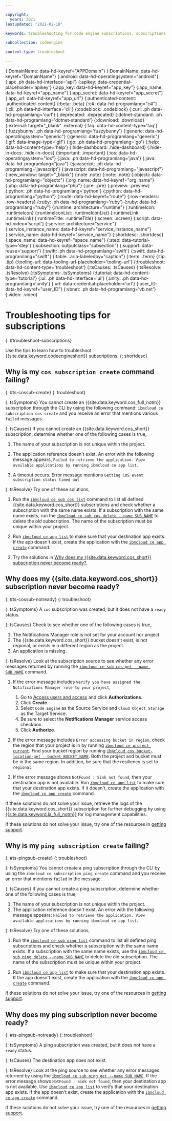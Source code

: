 ```yaml
---

copyright:
  years: 2021
lastupdated: "2021-02-18"

keywords: troubleshooting for code engine subscriptions, subscriptions, tips for subscriptions

subcollection: codeengine

content-type: troubleshoot

---
```


{:DomainName: data-hd-keyref="APPDomain"}
{:DomainName: data-hd-keyref="DomainName"}
{:android: data-hd-operatingsystem="android"}
{:api: .ph data-hd-interface='api'}
{:apikey: data-credential-placeholder='apikey'}
{:app_key: data-hd-keyref="app_key"}
{:app_name: data-hd-keyref="app_name"}
{:app_secret: data-hd-keyref="app_secret"}
{:app_url: data-hd-keyref="app_url"}
{:authenticated-content: .authenticated-content}
{:beta: .beta}
{:c#: data-hd-programlang="c#"}
{:cli: .ph data-hd-interface='cli'}
{:codeblock: .codeblock}
{:curl: .ph data-hd-programlang='curl'}
{:deprecated: .deprecated}
{:dotnet-standard: .ph data-hd-programlang='dotnet-standard'}
{:download: .download}
{:external: target="_blank" .external}
{:faq: data-hd-content-type='faq'}
{:fuzzybunny: .ph data-hd-programlang='fuzzybunny'}
{:generic: data-hd-operatingsystem="generic"}
{:generic: data-hd-programlang="generic"}
{:gif: data-image-type='gif'}
{:go: .ph data-hd-programlang='go'}
{:help: data-hd-content-type='help'}
{:hide-dashboard: .hide-dashboard}
{:hide-in-docs: .hide-in-docs}
{:important: .important}
{:ios: data-hd-operatingsystem="ios"}
{:java: .ph data-hd-programlang='java'}
{:java: data-hd-programlang="java"}
{:javascript: .ph data-hd-programlang='javascript'}
{:javascript: data-hd-programlang="javascript"}
{:new_window: target="_blank"}
{:note .note}
{:note: .note}
{:objectc data-hd-programlang="objectc"}
{:org_name: data-hd-keyref="org_name"}
{:php: data-hd-programlang="php"}
{:pre: .pre}
{:preview: .preview}
{:python: .ph data-hd-programlang='python'}
{:python: data-hd-programlang="python"}
{:route: data-hd-keyref="route"}
{:row-headers: .row-headers}
{:ruby: .ph data-hd-programlang='ruby'}
{:ruby: data-hd-programlang="ruby"}
{:runtime: architecture="runtime"}
{:runtimeIcon: .runtimeIcon}
{:runtimeIconList: .runtimeIconList}
{:runtimeLink: .runtimeLink}
{:runtimeTitle: .runtimeTitle}
{:screen: .screen}
{:script: data-hd-video='script'}
{:service: architecture="service"}
{:service_instance_name: data-hd-keyref="service_instance_name"}
{:service_name: data-hd-keyref="service_name"}
{:shortdesc: .shortdesc}
{:space_name: data-hd-keyref="space_name"}
{:step: data-tutorial-type='step'}
{:subsection: outputclass="subsection"}
{:support: data-reuse='support'}
{:swift: .ph data-hd-programlang='swift'}
{:swift: data-hd-programlang="swift"}
{:table: .aria-labeledby="caption"}
{:term: .term}
{:tip: .tip}
{:tooling-url: data-tooling-url-placeholder='tooling-url'}
{:troubleshoot: data-hd-content-type='troubleshoot'}
{:tsCauses: .tsCauses}
{:tsResolve: .tsResolve}
{:tsSymptoms: .tsSymptoms}
{:tutorial: data-hd-content-type='tutorial'}
{:ui: .ph data-hd-interface='ui'}
{:unity: .ph data-hd-programlang='unity'}
{:url: data-credential-placeholder='url'}
{:user_ID: data-hd-keyref="user_ID"}
{:vbnet: .ph data-hd-programlang='vb.net'}
{:video: .video}


# Troubleshooting tips for subscriptions
{: #troubleshoot-subscriptions}

Use the tips to learn how to troubleshoot {{site.data.keyword.codeengineshort}} subscriptions.
{: shortdesc}

## Why is my `cos subscription create` command failing?
{: #ts-cossub-create}
{: troubleshoot}

{: tsSymptoms}
You cannot create an {{site.data.keyword.cos_full_notm}} subscription through the CLI by using the following command: `ibmcloud ce subscription cos create` and you receive an error that mentions various `failed` messages.

{: tsCauses}
If you cannot create an {{site.data.keyword.cos_short}} subscription, determine whether one of the following cases is true,

1. The name of your subscription is not unique within the project. 

2. The application reference doesn't exist. An error with the following message appears, `Failed to retrieve the application. View available applications by running ibmcloud ce app list`.

3. A timeout occurs. Error message mentions `Getting COS event subscription status timed out`

{: tsResolve}
Try one of these solutions,

1. Run the [`ibmcloud ce sub cos list`](/docs/codeengine?topic=codeengine-cli#cli-subscription-cos-list) command to list all defined {{site.data.keyword.cos_short}} subscriptions and check whether a subscription with the same name exists. If a subscription with the same name exists, run the [`ibmcloud ce sub cos delete --name SUB_NAME`](/docs/codeengine?topic=codeengine-cli#cli-subscription-cos-delete) to delete the old subscription. The name of the subscription must be unique within your project.

2. Run [`ibmcloud ce app list`](/docs/codeengine?topic=codeengine-cli#cli-application-list) to make sure that your destination app exists. If the app doesn't exist, create the application with the [`ibmcloud ce app create`](/docs/codeengine?topic=codeengine-cli#cli-application-create) command.

3. Try the solutions in [Why does my {{site.data.keyword.cos_short}} subscription never become ready?](#ts-cossub-notready).

## Why does my {{site.data.keyword.cos_short}} subscription never become ready?
{: #ts-cossub-notready}
{: troubleshoot}

{: tsSymptoms}
A `cos` subscription was created, but it does not have a `ready` status.

{: tsCauses}
Check to see whether one of the following cases is true,

1. The Notifications Manager role is not set for your account nor project. 
2. The {{site.data.keyword.cos_short}} bucket doesn't exist, is not regional, or exists in a different region as the project.
3. An application is missing.

{: tsResolve}
Look at the subscription source to see whether any error messages returned by running the [`ibmcloud ce sub cos get --name SUB_NAME`](/docs/codeengine?topic=codeengine-cli#cli-subscription-cos-get) command.

1. If the error message includes `Verify you have assigned the Notifications Manager role to your project`,
   1. Go to [Access users and access](https://cloud.ibm.com/iam/overview) and click **Authorizations**.
   2. Click **Create**.
   3. Select `Code Engine` as the Source Service and `Cloud Object Storage` as the Target Service. 
   4. Be sure to select the **Notifications Manager** service access checkbox.
   5. Click **Authorize**.
   
2. If the error message includes `Error accessing bucket in region`, check the region that your project is in by running [`ibmcloud ce project current`](/docs/codeengine?topic=codeengine-cli#cli-project-current). Find your bucket region by running [`ibmcloud cos bucket-location-get --bucket BUCKET_NAME`](/docs/cloud-object-storage-cli-plugin?topic=cloud-object-storage-cli-plugin-ic-cos-cli#ic-find-bucket). Both the project and bucket must be in the same region. In addition, be sure that the resiliency is set to `regional`.

3. If the error message shows `NotFound : Sink not found`, then your destination app is not available. Run [`ibmcloud ce app list`](/docs/codeengine?topic=codeengine-cli#cli-application-list) to make sure that your destination app exists. If it doesn't, create the application with the [`ibmcloud ce app create`](/docs/codeengine?topic=codeengine-cli#cli-application-create) command.

If these solutions do not solve your issue, retrieve the logs of the {{site.data.keyword.cos_short}} subscription for further debugging by using [{{site.data.keyword.la_full_notm}}](/docs/codeengine?topic=codeengine-view-logs#view-logs-ui) for log management capabilities.

If these solutions do not solve your issue, try one of the resources in [getting support](/docs/codeengine?topic=codeengine-get-support).

## Why is my `ping subscription create` failing?
{: #ts-pingsub-create}
{: troubleshoot}

{: tsSymptoms}
You cannot create a ping subscription through the CLI by using the `ibmcloud ce subscription ping create` command and you receive an error that mentions `failed` in the message.

{: tsCauses}
If you cannot create a ping subscription, determine whether one of the following cases is true,

1. The name of your subscription is not unique within the project. 
2. The application reference doesn't exist. An error with the following message appears: `Failed to retrieve the application. View available applications by running ibmcloud ce app list`.

{: tsResolve}
Try one of these solutions,

1. Run the [`ibmcloud ce sub ping list`](/docs/codeengine?topic=codeengine-cli#cli-subscription-ping-list) command to list all defined ping subscriptions and check whether a subscription with the same name exists. If a subscription with the same name  exists, use the [`ibmcloud ce sub ping delete --name SUB_NAME`](/docs/codeengine?topic=codeengine-cli#cli-subscription-ping-delete) to delete the old subscription. The name of the subscription must be unique within your project.

2. Run [`ibmcloud ce app list`](/docs/codeengine?topic=codeengine-cli#cli-application-list) to make sure that your destination app exists. If the app doesn't exist, create the application with the [`ibmcloud ce app create`](/docs/codeengine?topic=codeengine-cli#cli-application-create) command.

If these solutions do not solve your issue, try one of the resources in [getting support](/docs/codeengine?topic=codeengine-get-support).

## Why does my ping subscription never become ready?
{: #ts-pingsub-notready}
{: troubleshoot}

{: tsSymptoms}
A ping subscription was created, but it does not have a `ready` status.

{: tsCauses}
The destination app does not exist.

{: tsResolve}
Look at the ping source to see whether any error messages returned by using the [`ibmcloud ce sub ping get --name SUB_NAME`](/docs/codeengine?topic=codeengine-cli#cli-subscription-ping-get). If the error message shows `NotFound : Sink not found`, then your destination app is not available. Use [`ibmcloud ce app list`](/docs/codeengine?topic=codeengine-cli#cli-application-list) to verify that your destination app exists. If the app doesn't exist, create the application with the [`ibmcloud ce app create`](/docs/codeengine?topic=codeengine-cli#cli-application-create) command.

If these solutions do not solve your issue, try one of the resources in [getting support](/docs/codeengine?topic=codeengine-get-support).
